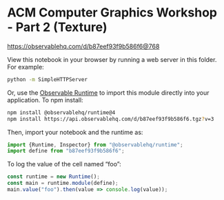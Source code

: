 # ACM Computer Graphics Workshop - Part 2 (Texture)

https://observablehq.com/d/b87eef93f9b586f6@768

View this notebook in your browser by running a web server in this folder. For
example:

~~~sh
python -m SimpleHTTPServer
~~~

Or, use the [Observable Runtime](https://github.com/observablehq/runtime) to
import this module directly into your application. To npm install:

~~~sh
npm install @observablehq/runtime@4
npm install https://api.observablehq.com/d/b87eef93f9b586f6.tgz?v=3
~~~

Then, import your notebook and the runtime as:

~~~js
import {Runtime, Inspector} from "@observablehq/runtime";
import define from "b87eef93f9b586f6";
~~~

To log the value of the cell named “foo”:

~~~js
const runtime = new Runtime();
const main = runtime.module(define);
main.value("foo").then(value => console.log(value));
~~~
